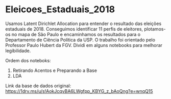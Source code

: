 # Eleicoes_Estaduais_2018

Usamos Latent Dirichlet Allocation para entender o resultado das eleições estaduais de 2018. Conseguimos identificar 11 perfis de eleitores, plotamos-os no mapa de São Paulo e encaminhamos os resultados para o Departamento de Ciência Política da USP. O trabalho foi orientado pelo Professor Paulo Hubert da FGV. Dividi em alguns notebooks para melhorar legibilidade. 

Ordem dos noteboks: 
1) Retirando Acentos e Preparando a Base
2) LDA

Link da base de dados original: https://1drv.ms/u/s!AokJcqvBA6LWgfpp_KBYG_z_bAoQng?e=wnqQ15
